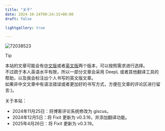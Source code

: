 ```yaml
---
title: "关于"
date: 2024-10-24T00:24:31+08:00
draft: false

lightgallery: true

---
```

![72038523](72038523_p0.webp)

> [!TIP]
> 本站的文章可能会有[中文版](https://blog.mulbry.top/)或者[英文版](https://blog.mulbry.top/en/)两个版本，可以按照需求进行选择。\
> 不过疏于本人英语水平有限，所以一部分文章会采用 DeepL 或者其他翻译工具的帮助，以及我会标注出个人书写的英文版文章。\
> 如果非中文文章中有语法错误或者更加好的书写方式，方便在文章的评论区进行留言:)。

关于本站：

- 2024年11月25日：将博客评论系统修改为 giscus。
- 2024年12月5日：将 Fixit 更新为 v0.3.16，并添加翻译功能。
- 2025年4月26日：将 Fixit 更新为 v0.3.19。